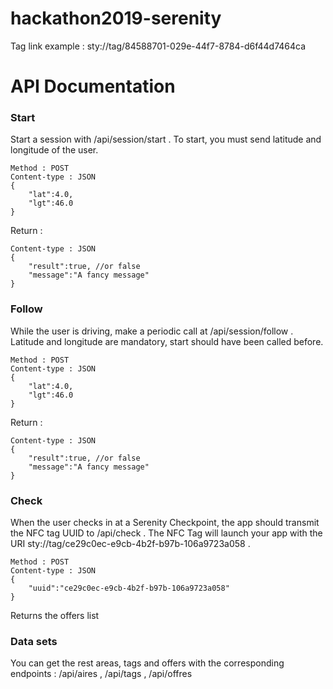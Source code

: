 # hackathon2019-serenity
Tag link example : sty://tag/84588701-029e-44f7-8784-d6f44d7464ca

# API Documentation

### Start
Start a session with /api/session/start . To start, you must send latitude and longitude of the user.

    Method : POST
    Content-type : JSON
    {
    	"lat":4.0,
    	"lgt":46.0
    }

Return : 

    Content-type : JSON
    {
    	"result":true, //or false 
    	"message":"A fancy message"
    }

### Follow  
While the user is driving, make a periodic call at /api/session/follow . Latitude and longitude are mandatory, start should have been called before.

    Method : POST
    Content-type : JSON
    {
    	"lat":4.0,
    	"lgt":46.0
    }

Return : 

    Content-type : JSON
    {
    	"result":true, //or false 
    	"message":"A fancy message"
    }
    
### Check   
When the user checks in at a Serenity Checkpoint, the app should transmit the NFC tag UUID to /api/check .
The NFC Tag will launch your app with the URI sty://tag/ce29c0ec-e9cb-4b2f-b97b-106a9723a058 .

    Method : POST
    Content-type : JSON
    {
    	"uuid":"ce29c0ec-e9cb-4b2f-b97b-106a9723a058"
    }
    
    
Returns the offers list

### Data sets
You can get the rest areas, tags and offers with the corresponding endpoints : /api/aires , /api/tags , /api/offres

    
